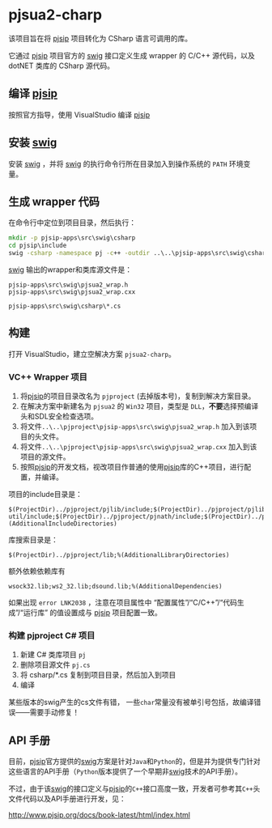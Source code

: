 # pjsua2-charp
该项目旨在将 [pjsip] 项目转化为 CSharp 语言可调用的库。

它通过 [pjsip] 项目官方的 [swig] 接口定义生成 wrapper 的 C/C++ 源代码，以及 dotNET 类库的 CSharp 源代码。

## 编译 [pjsip]
按照官方指导，使用 VisualStudio 编译 [pjsip]

## 安装 [swig]
安装 [swig] ，并将 [swig] 的执行命令行所在目录加入到操作系统的 `PATH` 环境变量。

## 生成 wrapper 代码
在命令行中定位到项目目录，然后执行：
```bat
mkdir -p pjsip-apps\src\swig\csharp
cd pjsip\include
swig -csharp -namespace pj -c++ -outdir ..\..\pjsip-apps\src\swig\csharp\ ..\..\pjsip-apps\src\swig\pjsua2.i
```

[swig] 输出的wrapper和类库源文件是：
```
pjsip-apps\src\swig\pjsua2_wrap.h
pjsip-apps\src\swig\pjsua2_wrap.cxx
```

```
pjsip-apps\src\swig\csharp\*.cs
```

## 构建
打开 VisualStudio，建立空解决方案 `pjsua2-charp`。

### VC++ Wrapper 项目

1. 将[pjsip]的项目目录改名为 `pjproject` (去掉版本号)，复制到解决方案目录。
2. 在解决方案中新建名为 `pjsua2` 的 `Win32` 项目，类型是 `DLL`，**不要**选择预编译头和SDL安全检查选项。
3. 将文件`..\..\pjproject\pjsip-apps\src\swig\pjsua2_wrap.h` 加入到该项目的头文件。
4. 将文件`..\..\pjproject\pjsip-apps\src\swig\pjsua2_wrap.cxx` 加入到该项目的源文件。
4. 按照[pjsip]的开发文档，视改项目作普通的使用[pjsip]库的C++项目，进行配置，并编译。

项目的include目录是：
```
$(ProjectDir)../pjproject/pjlib/include;$(ProjectDir)../pjproject/pjlib-util/include;$(ProjectDir)../pjproject/pjnath/include;$(ProjectDir)../pjproject/pjmedia/include;$(ProjectDir)../pjproject/pjsip/include;%(AdditionalIncludeDirectories)
```

库搜索目录是：
```
$(ProjectDir)../pjproject/lib;%(AdditionalLibraryDirectories)
```

额外依赖依赖库有
```
wsock32.lib;ws2_32.lib;dsound.lib;%(AdditionalDependencies)
```

如果出现 `error LNK2038` ，注意在项目属性中 “配置属性”/“C/C++”/“代码生成”/“运行库” 的值设置成与 [pjsip] 项目配置一致。

### 构建 pjproject C# 项目
1. 新建 C# 类库项目 `pj` 
2. 删除项目源文件 `pj.cs`
3. 将 csharp/*.cs 复制到项目目录，然后加入到项目
4. 编译

某些版本的swig产生的cs文件有错， 一些`char`常量没有被单引号包括，故编译错误——需要手动修复！

## API 手册
目前，[pjsip]官方提供的[swig]方案是针对`Java`和`Python`的，但是并为提供专门针对这些语言的API手册（`Python`版本提供了一个早期非[swig]技术的API手册）。

不过，由于该[swig]的接口定义与[pjsip]的`C++`接口高度一致，开发者可参考其`C++`头文件代码以及API手册进行开发，见：

<http://www.pjsip.org/docs/book-latest/html/index.html>


[pjsip]: http://www.pjsip.org/
[swig]: http://http://www.swig.org/
